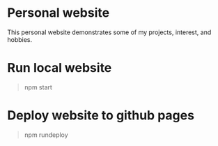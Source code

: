 # Personal website
This personal website demonstrates some of my projects, interest, and hobbies.

# Run local website
> npm start

# Deploy website to github pages
> npm rundeploy
